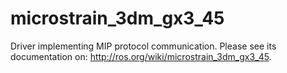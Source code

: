microstrain_3dm_gx3_45
======================

Driver implementing MIP protocol communication. Please see its documentation on: http://ros.org/wiki/microstrain_3dm_gx3_45.
